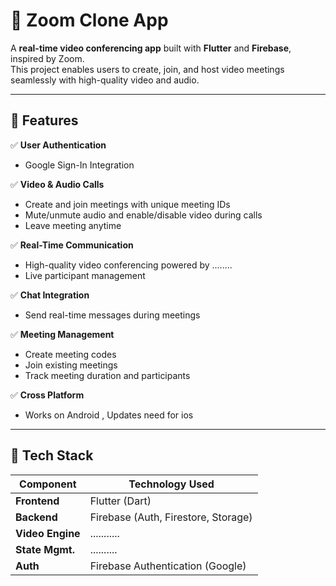 # 🎥 Zoom Clone App

A **real-time video conferencing app** built with **Flutter** and **Firebase**, inspired by Zoom.  
This project enables users to create, join, and host video meetings seamlessly with high-quality video and audio.

---

## 🚀 Features

✅ **User Authentication**
- Google Sign-In Integration  

✅ **Video & Audio Calls**
- Create and join meetings with unique meeting IDs  
- Mute/unmute audio and enable/disable video during calls  
- Leave meeting anytime  

✅ **Real-Time Communication**
- High-quality video conferencing powered by ........ 
- Live participant management  

✅ **Chat Integration**
- Send real-time messages during meetings  

✅ **Meeting Management**
- Create meeting codes  
- Join existing meetings  
- Track meeting duration and participants  

✅ **Cross Platform**
- Works on Android , Updates need for ios 

---

## 🧰 Tech Stack

| Component        | Technology Used                          |
|------------------|-------------------------------------------|
| **Frontend**     | Flutter (Dart)                            |
| **Backend**      | Firebase (Auth, Firestore, Storage)       |
| **Video Engine** | ...........                          |
| **State Mgmt.**  | ..........                                |
| **Auth**         | Firebase Authentication (Google)          |


